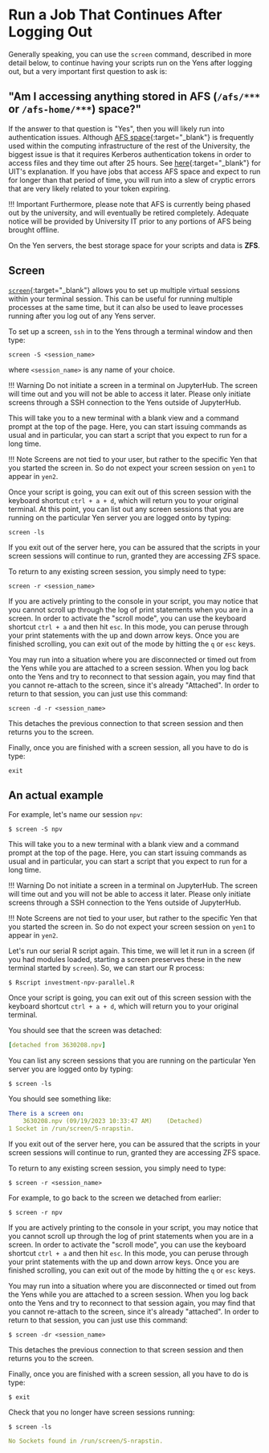 # Run a Job That Continues After Logging Out

Generally speaking, you can use the `screen` command, described in more detail below, to continue having your scripts run on the Yens after logging out, but a very important first question to ask is:

## "Am I accessing anything stored in AFS (`/afs/***` or `/afs-home/***`) space?"

If the answer to that question is "Yes", then you will likely run into authentication issues. Although [AFS space](https://uit.stanford.edu/service/afs){:target="_blank"} is frequently used within the computing infrastructure of the rest of the University, the biggest issue is that it requires Kerberos authentication tokens in order to access files and they time out after 25 hours. See [here](https://uit.stanford.edu/service/afs/learningmore/faq#8){:target="_blank"} for UIT's explanation. If you have jobs that access AFS space and expect to run for longer than that period of time, you will run into a slew of cryptic errors that are very likely related to your token expiring.

!!! Important 
	Furthermore, please note that AFS is currently being phased out by the university, and will eventually be retired completely. Adequate notice will be provided by University IT prior to any portions of AFS being brought offline.

On the Yen servers, the best storage space for your scripts and data is **ZFS**.

## Screen
[`screen`](https://www.gnu.org/software/screen/manual/screen.html){:target="_blank"} allows you to set up multiple virtual sessions within your terminal session. This can be useful for running multiple processes at the same time, but it can also be used to leave processes running after you log out of any Yens server.

To set up a screen, `ssh` in to the Yens through a terminal window and then type:
```title="Terminal Command"
screen -S <session_name>
```
where `<session_name>` is any name of your choice.

!!! Warning
	Do not initiate a screen in a terminal on JupyterHub. The screen will time out and you will not be able to access it later. Please only initiate screens through a SSH connection to the Yens outside of JupyterHub.

This will take you to a new terminal with a blank view and a command prompt at the top of the page. Here, you can start issuing commands as usual and in particular, you can start a script that you expect to run for a long time.

!!! Note 
	Screens are not tied to your user, but rather to the specific Yen that you started the screen in. So do not expect your screen session on `yen1` to appear in `yen2`.

Once your script is going, you can exit out of this screen session with the keyboard shortcut `ctrl + a + d`, which will return you to your original terminal. At this point, you can list out any screen sessions that you are running on the particular Yen server you are logged onto by typing:
```title="Terminal Command"
screen -ls
```

If you exit out of the server here, you can be assured that the scripts in your screen sessions will continue to run, granted they are accessing ZFS space.

To return to any existing screen session, you simply need to type:
```title="Terminal Command"
screen -r <session_name>
```

If you are actively printing to the console in your script, you may notice that you cannot scroll up through the log of print statements when you are in a screen. In order to activate the "scroll mode", you can use the keyboard shortcut `ctrl + a` and then hit `esc`. In this mode, you can peruse through your print statements with the up and down arrow keys. Once you are finished scrolling, you can exit out of the mode by hitting the `q` or `esc` keys.

You may run into a situation where you are disconnected or timed out from the Yens while you are attached to a screen session. When you log back onto the Yens and try to reconnect to that session again, you may find that you cannot re-attach to the screen, since it's already "Attached". In order to return to that session, you can just use this command:
```title="Terminal Command"
screen -d -r <session_name>
```

This detaches the previous connection to that screen session and then returns you to the screen.

Finally, once you are finished with a screen session, all you have to do is type:
```title="Terminal Command"
exit
```

## An actual example

For example, let's name our session `npv`:

```title="Terminal Command"
$ screen -S npv
```

This will take you to a new terminal with a blank view and a command prompt at the top of the page. 
Here, you can start issuing commands as usual and in particular, you can start a script that you expect to run for a long time.

!!! Warning
	Do not initiate a screen in a terminal on JupyterHub. The screen will time out and you will not be able to access it later. Please only initiate screens through a SSH connection to the Yens outside of JupyterHub.

!!! Note 
	Screens are not tied to your user, but rather to the specific Yen that you started the screen in. So do not expect your screen session on `yen1` to appear in `yen2`.

Let's run our serial R script again. This time, we will let it run in a screen (if you had modules loaded, 
starting a screen preserves these in the new terminal started by `screen`). So, we can start our R process:

```title="Terminal Command"
$ Rscript investment-npv-parallel.R
```

Once your script is going, you can exit out of this screen session with the keyboard shortcut `ctrl + a + d`, which will return you to your original terminal. 

You should see that the screen was detached:

```{.yaml .no-copy title="Terminal Output"}
[detached from 3630208.npv]
```

You can list any screen sessions that you are running on the particular Yen server you are logged onto by typing:
```title="Terminal Command"
$ screen -ls
```

You should see something like:
```{.yaml .no-copy title="Terminal Output"}
There is a screen on:
	3630208.npv	(09/19/2023 10:33:47 AM)	(Detached)
1 Socket in /run/screen/S-nrapstin.
```

If you exit out of the server here, you can be assured that the scripts in your screen sessions will continue to run, granted they are accessing ZFS space.

To return to any existing screen session, you simply need to type:
```title="Terminal Command"
$ screen -r <session_name>
```

For example, to go back to the screen we detached from earlier:

```title="Terminal Command"
$ screen -r npv
```

If you are actively printing to the console in your script, you may notice that you cannot scroll up through the log of print statements when you are in a screen. 
In order to activate the "scroll mode", you can use the keyboard shortcut `ctrl + a` and then hit `esc`. 
In this mode, you can peruse through your print statements with the up and down arrow keys. Once you are finished scrolling, you can exit out of the mode by hitting the `q` or `esc` keys.

You may run into a situation where you are disconnected or timed out from the Yens while you are attached to a screen session. 
When you log back onto the Yens and try to reconnect to that session again, you may find that you cannot re-attach to the screen, since it's already "attached".
 In order to return to that session, you can just use this command:

```title="Terminal Command"
$ screen -dr <session_name>
```

This detaches the previous connection to that screen session and then returns you to the screen.

Finally, once you are finished with a screen session, all you have to do is type:
```title="Terminal Command"
$ exit
```

Check that you no longer have screen sessions running:
```title="Terminal Command"
$ screen -ls
```

```{.yaml .no-copy title="Terminal Output"}
No Sockets found in /run/screen/S-nrapstin.
```